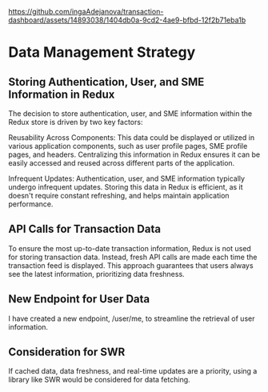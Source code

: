 https://github.com/ingaAdejanova/transaction-dashboard/assets/14893038/1404db0a-9cd2-4ae9-bfbd-12f2b71eba1b

# Data Management Strategy

## Storing Authentication, User, and SME Information in Redux

The decision to store authentication, user, and SME information within the Redux store is driven by two key factors:

Reusability Across Components: This data could be displayed or utilized in various application components, such as user profile pages, SME profile pages, and headers. Centralizing this information in Redux ensures it can be easily accessed and reused across different parts of the application.

Infrequent Updates: Authentication, user, and SME information typically undergo infrequent updates. Storing this data in Redux is efficient, as it doesn't require constant refreshing, and helps maintain application performance.

## API Calls for Transaction Data

To ensure the most up-to-date transaction information, Redux is not used for storing transaction data. Instead, fresh API calls are made each time the transaction feed is displayed. This approach guarantees that users always see the latest information, prioritizing data freshness.

## New Endpoint for User Data

I have created a new endpoint, /user/me, to streamline the retrieval of user information.

## Consideration for SWR

If cached data, data freshness, and real-time updates are a priority, using a library like SWR would be considered for data fetching.


